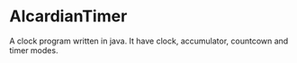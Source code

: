 # AlcardianTimer
A clock program written in java. It have clock, accumulator, countcown and timer modes.
